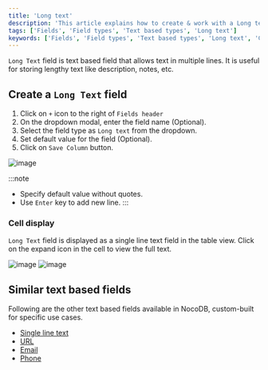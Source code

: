 ```yaml
---
title: 'Long text'
description: 'This article explains how to create & work with a Long text field.'
tags: ['Fields', 'Field types', 'Text based types', 'Long text']
keywords: ['Fields', 'Field types', 'Text based types', 'Long text', 'Create long text field']
---
```



`Long Text` field is text based field that allows text in multiple lines. It is useful for storing lengthy text like description, notes, etc.

## Create a `Long Text` field
1. Click on `+` icon to the right of `Fields header`
2. On the dropdown modal, enter the field name (Optional).
3. Select the field type as `Long text` from the dropdown.
4. Set default value for the field (Optional).
5. Click on `Save Column` button.

![image](/img/v2/fields/types/longtext.png)

:::note
- Specify default value without quotes.
- Use `Enter` key to add new line.
:::

### Cell display
`Long Text` field is displayed as a single line text field in the table view. Click on the expand icon in the cell to view the full text.

![image](/img/v2/fields/long-text-expand.png)
![image](/img/v2/fields/long-text-expand-2.png)


## Similar text based fields
Following are the other text based fields available in NocoDB, custom-built for specific use cases.
- [Single line text](010.single-line-text.md)
- [URL](050.url.md)
- [Email](030.email.md)
- [Phone](040.phonenumber.md)


